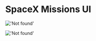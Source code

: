 # SpaceX Missions UI

!['Not found'](https://cdn.discordapp.com/attachments/605864163595780106/1293522441251065876/image.png?ex=6707ae26&is=67065ca6&hm=52d632d344e10d9b7b35d703e4c40cd9958e99c335d734535e272a7563bd60fa&)

!['Not found'](https://cdn.discordapp.com/attachments/605864163595780106/1293522512109506580/image.png?ex=6707ae37&is=67065cb7&hm=0cb7cf1bfde1ab9d2f2589e8e84be9ec92cf8aa5ea7e56a2a0daf9d3a53f4f7f&)
